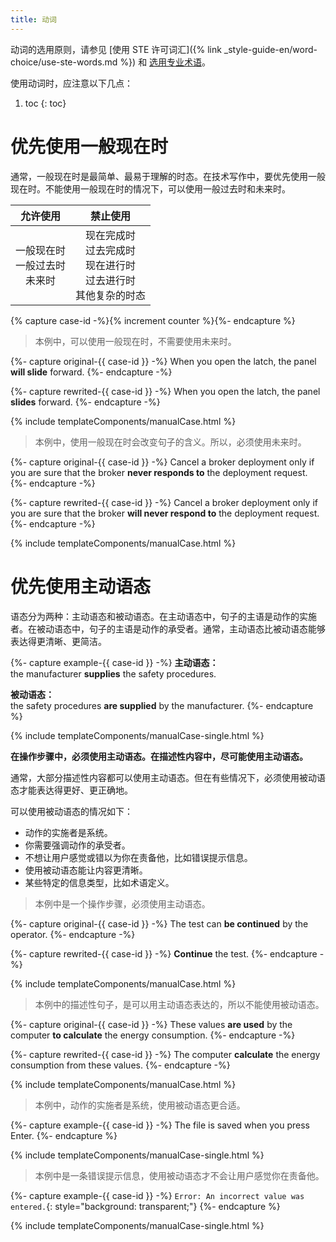 ```yaml
---
title: 动词
---
```


动词的选用原则，请参见 [使用 STE 许可词汇]({% link _style-guide-en/word-choice/use-ste-words.md %}) 和 [选用专业术语](../word-choice/select-technical-terms.md)。

使用动词时，应注意以下几点：

1. toc
{: toc}

# 优先使用一般现在时

通常，一般现在时是最简单、最易于理解的时态。在技术写作中，要优先使用一般现在时。不能使用一般现在时的情况下，可以使用一般过去时和未来时。

|  允许使用  |  禁止使用  |
|:---:|:---:|
|  一般现在时<br />一般过去时<br />未来时  |  现在完成时<br />过去完成时<br />现在进行时<br />过去进行时<br />其他复杂的时态  |

{% capture case-id -%}{% increment counter %}{%- endcapture %}

> 本例中，可以使用一般现在时，不需要使用未来时。

{%- capture original-{{ case-id }} -%}
When you open the latch, the panel **will slide** forward.
{%- endcapture -%}

{%- capture rewrited-{{ case-id }} -%}
When you open the latch, the panel **slides** forward.
{%- endcapture -%}

{% include templateComponents/manualCase.html %}

> 本例中，使用一般现在时会改变句子的含义。所以，必须使用未来时。

{%- capture original-{{ case-id }} -%}
Cancel a broker deployment only if you are sure that the broker **never responds to** the deployment request.
{%- endcapture -%}

{%- capture rewrited-{{ case-id }} -%}
Cancel a broker deployment only if you are sure that the broker **will never respond to** the deployment request.
{%- endcapture -%}

{% include templateComponents/manualCase.html %}

# 优先使用主动语态

语态分为两种：主动语态和被动语态。在主动语态中，句子的主语是动作的实施者。在被动语态中，句子的主语是动作的承受者。通常，主动语态比被动语态能够表达得更清晰、更简洁。

{%- capture example-{{ case-id }} -%}
**主动语态：**  
the manufacturer **supplies** the safety procedures.

**被动语态：**  
the safety procedures **are supplied** by the manufacturer.
{%- endcapture %}

{% include templateComponents/manualCase-single.html %}

**在操作步骤中，必须使用主动语态。在描述性内容中，尽可能使用主动语态。**

通常，大部分描述性内容都可以使用主动语态。但在有些情况下，必须使用被动语态才能表达得更好、更正确地。

可以使用被动语态的情况如下：

- 动作的实施者是系统。
- 你需要强调动作的承受者。
- 不想让用户感觉或错以为你在责备他，比如错误提示信息。
- 使用被动语态能让内容更清晰。
- 某些特定的信息类型，比如术语定义。

> 本例中是一个操作步骤，必须使用主动语态。

{%- capture original-{{ case-id }} -%}
The test can **be continued** by the operator.
{%- endcapture -%}

{%- capture rewrited-{{ case-id }} -%}
**Continue** the test.
{%- endcapture -%}

{% include templateComponents/manualCase.html %}

> 本例中的描述性句子，是可以用主动语态表达的，所以不能使用被动语态。

{%- capture original-{{ case-id }} -%}
These values **are used** by the computer **to calculate** the energy consumption.
{%- endcapture -%}

{%- capture rewrited-{{ case-id }} -%}
The computer **calculate** the energy consumption from these values.
{%- endcapture -%}

{% include templateComponents/manualCase.html %}

> 本例中，动作的实施者是系统，使用被动语态更合适。

{%- capture example-{{ case-id }} -%}
The file is saved when you press Enter.
{%- endcapture %}

{% include templateComponents/manualCase-single.html %}

> 本例中是一条错误提示信息，使用被动语态才不会让用户感觉你在责备他。

{%- capture example-{{ case-id }} -%}
`Error: An incorrect value was entered.`{: style="background: transparent;"}
{%- endcapture %}

{% include templateComponents/manualCase-single.html %}
